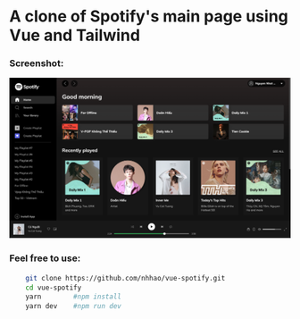# A clone of Spotify's main page using Vue and Tailwind

### Screenshot:

!['Hello'](./screenshots/spotify-clone.png)

### Feel free to use:

```sh
    git clone https://github.com/nhhao/vue-spotify.git
    cd vue-spotify
    yarn        #npm install
    yarn dev    #npm run dev
```
